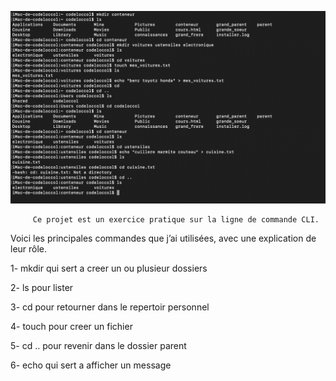 ![tety](../assets/Capture%202.png)

         Ce projet est un exercice pratique sur la ligne de commande CLI.
Voici les principales commandes que j’ai utilisées, avec une explication de leur rôle.

1- mkdir   qui sert a creer un ou plusieur dossiers 

2- ls       pour lister

3- cd      pour retourner dans le repertoir personnel 

4- touch   pour creer un fichier

5- cd ..   pour revenir dans le dossier parent

6- echo    qui sert a afficher un message 

